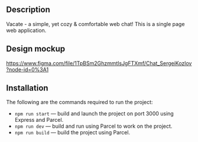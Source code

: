 ## **Description**
Vacate - a simple, yet cozy & comfortable web chat! This is a single page web application.

## Design mockup
https://www.figma.com/file/1TpBSm2GhzmmtlsJgFTXmf/Chat_SergeiKozlov?node-id=0%3A1

## Installation

The following are the commands required to run the project:

- `npm run start` — build and launch the project on port 3000 using Express and Parcel.
- `npm run dev` — build and run using Parcel to work on the project.
- `npm run build` — build the project using Parcel.
